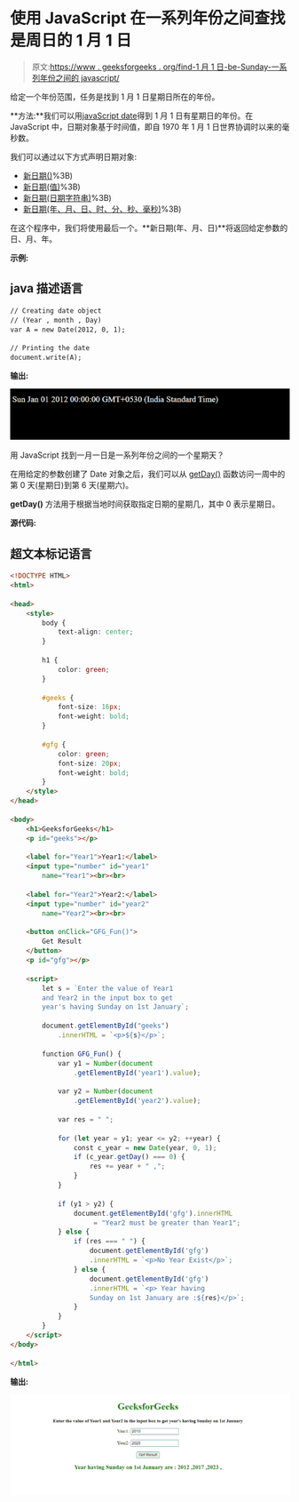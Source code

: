 # 使用 JavaScript 在一系列年份之间查找是周日的 1 月 1 日

> 原文:[https://www . geeksforgeeks . org/find-1 月 1 日-be-Sunday-一系列年份之间的 javascript/](https://www.geeksforgeeks.org/find-1st-january-be-sunday-between-a-range-of-years-in-javascript/)

给定一个年份范围，任务是找到 1 月 1 日星期日所在的年份。

**方法:**我们可以用[javaScript date](https://www.geeksforgeeks.org/javascript-date/#:~:text=The%20Date%20object%20in%20JavaScript,shown%20in%20the%20below%20syntax.)得到 1 月 1 日有星期日的年份。在 JavaScript 中，日期对象基于时间值，即自 1970 年 1 月 1 日世界协调时以来的毫秒数。

我们可以通过以下方式声明日期对象:

*   [新日期()](https://www.geeksforgeeks.org/javascript-date/#:~:text=This%20time%20value%20is%20since,%2C%20minutes%2C%20seconds%2C%20milliseconds)%3B)
*   [新日期(值)](https://www.geeksforgeeks.org/javascript-date/#:~:text=This%20time%20value%20is%20since,%2C%20minutes%2C%20seconds%2C%20milliseconds)%3B)
*   [新日期(日期字符串)](https://www.geeksforgeeks.org/javascript-date/#:~:text=This%20time%20value%20is%20since,%2C%20minutes%2C%20seconds%2C%20milliseconds)%3B)
*   [新日期(年、月、日、时、分、秒、毫秒)](https://www.geeksforgeeks.org/javascript-date/#:~:text=This%20time%20value%20is%20since,%2C%20minutes%2C%20seconds%2C%20milliseconds)%3B)

在这个程序中，我们将使用最后一个。**新日期(年、月、日)**将返回给定参数的日、月、年。

**示例:**

## java 描述语言

```html
// Creating date object
// (Year , month , Day)
var A = new Date(2012, 0, 1);

// Printing the date
document.write(A);
```

**输出:**

![](img/23985bc3d061b70967330a31faad1a2b.png)

用 JavaScript 找到一月一日是一系列年份之间的一个星期天？

在用给定的参数创建了 Date 对象之后，我们可以从 [getDay()](https://www.geeksforgeeks.org/javascript-date-getday-method/) 函数访问一周中的第 0 天(星期日)到第 6 天(星期六)。

**getDay()** 方法用于根据当地时间获取指定日期的星期几，其中 0 表示星期日。

**源代码:**

## 超文本标记语言

```html
<!DOCTYPE HTML>
<html>

<head>
    <style>
        body {
            text-align: center;
        }

        h1 {
            color: green;
        }

        #geeks {
            font-size: 16px;
            font-weight: bold;
        }

        #gfg {
            color: green;
            font-size: 20px;
            font-weight: bold;
        }
    </style>
</head>

<body>
    <h1>GeeksforGeeks</h1>
    <p id="geeks"></p>

    <label for="Year1">Year1:</label>
    <input type="number" id="year1" 
        name="Year1"><br><br>

    <label for="Year2">Year2:</label>
    <input type="number" id="year2" 
        name="Year2"><br><br>

    <button onClick="GFG_Fun()">
        Get Result
    </button>
    <p id="gfg"></p>

    <script>
        let s = `Enter the value of Year1 
        and Year2 in the input box to get 
        year's having Sunday on 1st January`;

        document.getElementById("geeks")
            .innerHTML = `<p>${s}</p>`;

        function GFG_Fun() {
            var y1 = Number(document
                .getElementById('year1').value);

            var y2 = Number(document
                .getElementById('year2').value);

            var res = " ";

            for (let year = y1; year <= y2; ++year) {
                const c_year = new Date(year, 0, 1);
                if (c_year.getDay() === 0) {
                    res += year + " ,";
                }
            }

            if (y1 > y2) {
                document.getElementById('gfg').innerHTML
                     = "Year2 must be greater than Year1";
            } else {
                if (res === " ") {
                    document.getElementById('gfg')
                    .innerHTML = `<p>No Year Exist</p>`;
                } else {
                    document.getElementById('gfg')
                    .innerHTML = `<p> Year having 
                    Sunday on 1st January are :${res}</p>`;
                }
            }
        } 
    </script>
</body>

</html>
```

**输出:**

![](img/e1403304486111010d3381e734d277e2.png)